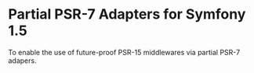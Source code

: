 Partial PSR-7 Adapters for Symfony 1.5
======================================

To enable the use of future-proof PSR-15 middlewares via partial PSR-7 adapers.
